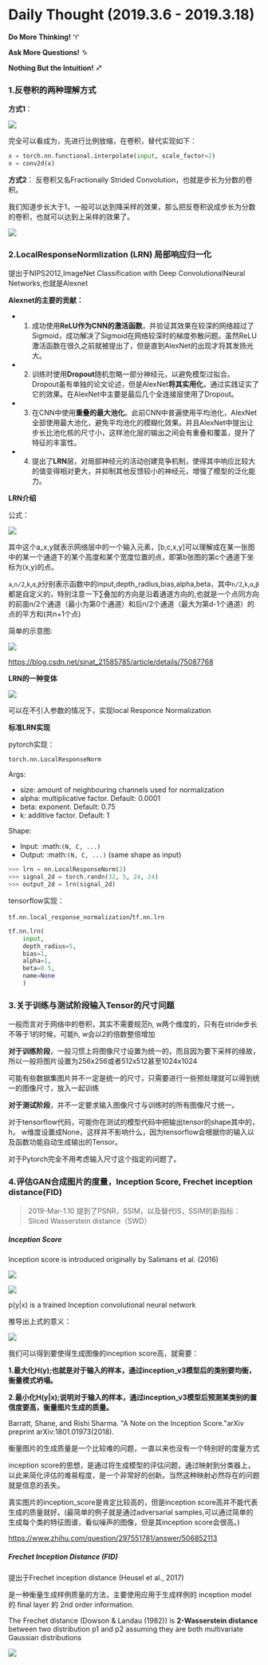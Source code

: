 # Daily Thought (2019.3.6 - 2019.3.18)
**Do More Thinking!** ♈ 

**Ask More Questions!** ♑

**Nothing But the Intuition!** ♐

### 1.反卷积的两种理解方式
**方式1**：

![](__pics/deconv_1.jpg)

完全可以看成为，先进行比例放缩，在卷积，替代实现如下：
```python
x = torch.nn.functional.interpolate(input, scale_factor=2)
x = conv2d(x)
```

**方式2**：
反卷积又名Fractionally Strided Convolution，也就是步长为分数的卷积。

我们知道步长大于1，一般可以达到降采样的效果，那么把反卷积说成步长为分数的卷积，也就可以达到上采样的效果了。

![](__pics/deconv_2.gif)

### 2.LocalResponseNormlization (LRN) 局部响应归一化

提出于NIPS2012,ImageNet Classification with Deep ConvolutionalNeural Networks,也就是Alexnet

**Alexnet的主要的贡献：**

- 1. 成功使用**ReLU作为CNN的激活函数**，并验证其效果在较深的网络超过了Sigmoid，成功解决了Sigmoid在网络较深时的梯度弥散问题。虽然ReLU激活函数在很久之前就被提出了，但是直到AlexNet的出现才将其发扬光大。

- 2. 训练时使用**Dropout**随机忽略一部分神经元，以避免模型过拟合。Dropout虽有单独的论文论述，但是AlexNet**将其实用化**，通过实践证实了它的效果。在AlexNet中主要是最后几个全连接层使用了Dropout。

- 3. 在CNN中使用**重叠的最大池化**。此前CNN中普遍使用平均池化，AlexNet全部使用最大池化，避免平均池化的模糊化效果。并且AlexNet中提出让步长比池化核的尺寸小，这样池化层的输出之间会有重叠和覆盖，提升了特征的丰富性。

- 4. 提出了**LRN**层，对局部神经元的活动创建竞争机制，使得其中响应比较大的值变得相对更大，并抑制其他反馈较小的神经元，增强了模型的泛化能力。

**LRN介绍**

公式：

![](__pics/LRN.png)

其中这个a_x,y就表示网络层中的一个输入元素，[b,c,x,y]可以理解成在某一张图中的某一个通道下的某个高度和某个宽度位置的点，即第b张图的第c个通道下坐标为(x,y)的点。

`a`,`n/2`,`k`,`α`,`β`分别表示函数中的input,depth_radius,bias,alpha,beta，其中`n/2`,`k`,`α`,`β`都是自定义的，特别注意一下∑叠加的方向是沿着通道方向的,也就是一个点同方向的前面n/2个通道（最小为第0个通道）和后n/2个通道（最大为第d-1个通道）的点的平方和(共n+1个点)

简单的示意图:

![](__pics/LRN_1.png)

https://blog.csdn.net/sinat_21585785/article/details/75087768

**LRN的一种变体**

![](__pics/LRN.jpg)

可以在不引入参数的情况下，实现local Responce Normalization

**标准LRN实现**

pytorch实现：

`torch.nn.LocalResponseNorm`

Args:

- size: amount of neighbouring channels used for normalization
- alpha: multiplicative factor. Default: 0.0001
- beta: exponent. Default: 0.75
- k: additive factor. Default: 1

Shape:
- Input: :math:`(N, C, ...)`
- Output: :math:`(N, C, ...)` (same shape as input)

```python
>>> lrn = nn.LocalResponseNorm(2)
>>> signal_2d = torch.randn(32, 5, 24, 24)
>>> output_2d = lrn(signal_2d)
```

tensorflow实现：

`tf.nn.local_response_normalization`/`tf.nn.lrn`

```python
tf.nn.lrn(
    input,
    depth_radius=5,
    bias=1,
    alpha=1,
    beta=0.5,
    name=None
    )
```

### 3.关于训练与测试阶段输入Tensor的尺寸问题

一般而言对于网络中的卷积，其实不需要规范h, w两个维度的，只有在stride步长不等于1的时候，可能h, w会以2的倍数整倍增加

**对于训练阶段**，一般习惯上将图像尺寸设置为统一的，而且因为要下采样的缘故，所以一般将图片设置为256x256或者512x512甚至1024x1024

可能有些数据集图片并不一定是统一的尺寸，只需要进行一些预处理就可以得到统一的图像尺寸，放入一起训练

**对于测试阶段**，并不一定要求输入图像尺寸与训练时的所有图像尺寸统一。

对于tensorflow代码，可能你在测试的模型代码中把输出tensor的shape其中的，h， w维度设置成None，这样并不影响什么，因为tensorflow会根据你的输入以及函数功能自动生成输出的Tensor。

对于Pytorch完全不用考虑输入尺寸这个指定的问题了。

### 4.评估GAN合成图片的度量，Inception Score, Frechet inception distance(FID)

> 2019-Mar-1.10 提到了PSNR，SSIM，以及替代IS，SSIM的新指标：Sliced Wasserstein distance（SWD）

##### Inception Score

Inception score is introduced originally by Salimans et al. (2016)

![](__pics/inception_score_1.svg)

![](__pics/inception_score_3.png)

p(y|x) is a trained Inception convolutional neural network

推导出上式的意义：

![](__pics/inception_score_2.svg)

我们可以得到要使得生成图像的inception score高，就需要：

**1.最大化H(y);也就是对于输入的样本，通过inception_v3模型后的类别要均衡，衡量模式坍塌。**

**2.最小化H(y|x);说明对于输入的样本，通过inception_v3模型后预测某类别的置信度要高，衡量图片生成的质量。**

Barratt, Shane, and Rishi Sharma. "A Note on the Inception Score."arXiv preprint arXiv:1801.01973(2018).

衡量图片的生成质量是一个比较难的问题，一直以来也没有一个特别好的度量方式

inception score的思想，是通过将生成模型的评估问题，通过映射到分类器上，以此来简化评估的难易程度，是一个非常好的创新。当然这种映射必然存在的问题就是信息的丢失。

真实图片的inception_score是肯定比较高的，但是inception score高并不能代表生成的质量就好。(最简单的例子就是通过adversarial samples,可以通过简单的生成每个类的特征图谱，看似噪声的图像，但是其inception score会很高。)

https://www.zhihu.com/question/297551781/answer/506852113

##### Frechet Inception Distance (FID)
提出于Frechet inception distance (Heusel et al., 2017)

是一种衡量生成样例质量的方法，主要使用应用于生成样例的 inception model 的 final layer 的 2nd order information.

The Frechet distance (Dowson & Landau (1982)) is **2-Wasserstein distance** between two distribution p1 and p2 assuming they are both multivariate Gaussian distributions

![](__pics/FID.png)


